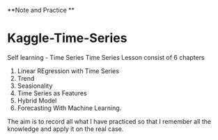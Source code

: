 
**Note and Practice **
# Kaggle-Time-Series

Self learning - Time Series 
Time Series Lesson consist of 6 chapters
1. Linear REgression with Time Series
2. Trend 
3. Seasionality 
4. Time Series as Features 
5. Hybrid Model 
6. Forecasting With Machine Learning. 

The aim is to record all what I have practiced so that I remember all the knowledge and apply it on the real case. 
